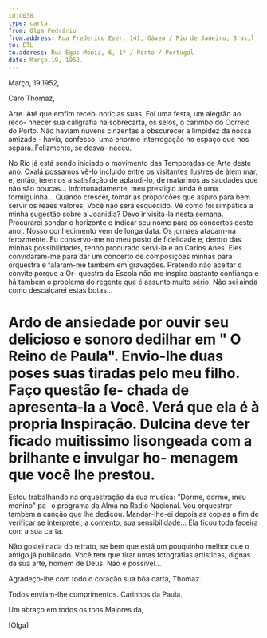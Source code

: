 ```yaml
---
id:C038
type: carta
from: Olga Pedrário
from.address: Rua Frederico Eyer, 141, Gávea / Rio de Janeiro, Brasil
to: ETL
to.address: Rua Egas Moniz, 6, 1º / Porto / Portugal
date: Março,19, 1952.
---
```


Março, 19,1952,

Caro Thomaz,

Arre. Até que emfim recebi noticias suas. Foi uma festa, um alegrão ao reco-
nhecer sua caligrafia na sobrecarta, os selos, o carimbo do Correio do Porto.
Não haviam nuvens cinzentas a obscurecer a limpidez da nossa amizade - havia,
confesso, uma enorme interrogação no espaço que nos separa. Felizmente, se desva-
naceu.

No Rio já está sendo iniciado o movimento das Temporadas de Arte deste ano.
Oxalá possamos vê-lo incluido entre os visitantes ilustres de àlem mar, e,
então, teremos a satisfação de aplaudi-lo, de matarmos as saudades que não são
poucas... Infortunadamente, meu prestigio ainda é uma formiguinha... Quando
crescer, tomar as proporções que aspiro para bem servir os reaes valores, Você
não será esquecido. Vê como foi simpática a minha sugestão sobre a Joanidia?
Devo ir visita-la nesta semana. Procurarei sondar o horizonte e indicar seu
nome para os concertos deste ano . Nosso conhecimento vem de longa data. Os
jornaes atacam-na ferozmente. Eu conservo-me no meu posto de fidelidade e,
dentro das minhas possibilidades, tenho procurado servi-la e ao Carlos Anes.
Eles convidaram-me para dar um concerto de composições minhas para orquestra
e falaram-me tambem em gravações. Pretendo não aceitar o convite porque a Or-
questra da Escola não me inspira bastante confiança e há tambem o problema
do regente que é assunto muito sério. Não sei ainda como descalçarei estas
botas...

Ardo de ansiedade por ouvir seu delicioso e sonoro dedilhar em " O Reino de
Paula". Envio-lhe duas poses suas tiradas pelo meu filho. Faço questão fe-
chada de apresenta-la a Você. Verá que ela é à propria Inspiração.
Dulcina deve ter ficado muitissimo lisongeada com a brilhante e invulgar ho-
menagem que você lhe prestou.
=
Estou trabalhando na orquestração da sua musica: "Dorme, dorme, meu menino" pa-
o programa da Alma na Radio Nacional. Vou orquestrar tambem a canção que lhe
dedicou. Mandar-lhe-ei depois as copias a fim de verificar se interpretei, a
contento, sua sensibilidade... Ela ficou toda faceira com a sua carta.

Não gostei nada do retrato, se bem que está um pouquinho melhor que o antigo
já publicado. Você tem que tirar umas fotografias artisticas, dignas da sua
arte, homem de Deus. Não é possivel...

Agradeço-lhe com todo o coração sua bôa carta, Thomaz.

Todos enviam-lhe cumprimentos. Carinhos da Paula.

Um abraço em todos os tons Maiores da,

[Olga] 
